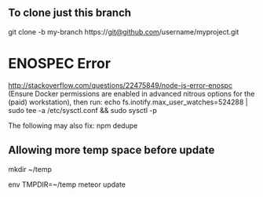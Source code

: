 ## To clone just this branch
git clone -b my-branch https://git@github.com/username/myproject.git


# ENOSPEC Error
http://stackoverflow.com/questions/22475849/node-js-error-enospc
(Ensure Docker permissions are enabled in advanced nitrous options for the (paid) workstation), then run:
     echo fs.inotify.max_user_watches=524288 | sudo tee -a /etc/sysctl.conf && sudo sysctl -p

The following may also fix:
     npm dedupe


## Allowing more temp space before update
mkdir ~/temp

env TMPDIR=~/temp meteor update

